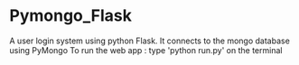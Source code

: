 # Pymongo_Flask

A user login system using python Flask. It connects to the mongo database using PyMongo
To run the web app : type 'python run.py' on the terminal
